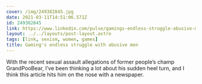 ```yaml
---
cover: /img/249382845.jpg
date: 2021-03-11T14:51:06.571Z
id: 249382845
link: https://www.linkedin.com/pulse/gamings-endless-struggle-abusive-men-colin-campbell/
layout: ../../layouts/post-layout.astro
tags: [link, sexism, women, games]
title: Gaming's endless struggle with abusive men
---
```


With the recent sexual assault allegations of former people’s champ GrandPooBear, I’ve been thinking a lot about his sudden heel turn, and I think this article hits him on the nose with a newspaper.
